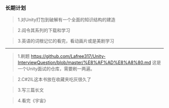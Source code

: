 ### 长期计划
>1.对Unity打包到破解有一个全面的知识结构的建造

>2.阎令其系列的下载和学习

>3.英语的词根记忆的看完，看动画片或是美剧学习



--------------------------------------------------------------------
>1.刷题
>https://github.com/Lafree317/Unity-InterviewQuestion/blob/master/%E8%AF%AD%E8%A8%80.md
	这是一个Unity面试的仓库，需要刷一两遍。

>2.C#2IL这本书放在收藏夹吃灰很久了

>3.写三篇长文

>4.看完《宇宙》
